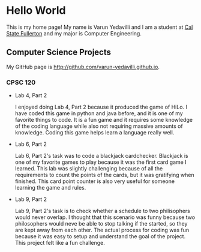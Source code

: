 # Hello World

This is my home page! My name is Varun Yedavilli and I am a student at [Cal State Fullerton](http://www.fullerton.edu/) and my major is Computer Engineering.

## Computer Science Projects

My GitHub page is http://github.com/varun-yedavilli.github.io.

### CPSC 120

* Lab 4, Part 2

    I enjoyed doing Lab 4, Part 2 because it produced the game of HiLo. I have
    coded this game in python and java before, and it is one of my favorite
    things to code. It is a fun game and it requires some knowledge of the
    coding language while also not requiring massive amounts of knowledge.
    Coding this game helps learn a language really well.

* Lab 6, Part 2

    Lab 6, Part 2's task was to code a blackjack cardchecker. Blackjack is one
    of my favorite games to play because it was the first card game I learned.
    This lab was slightly challenging because of all the requirements to count
    the points of the cards, but it was gratifying when finished. This card
    point counter is also very useful for someone learning the game and rules.

* Lab 9, Part 2

    Lab 9, Part 2's task is to check whether a schedule to two philisophers
    would never overlap. I thought that this scenario was funny because two
    philosophers would neve be able to stop talking if the started, so they are
    kept away from each other. The actual process for coding was fun because it
    was easy to setup and understand the goal of the project. This project felt
    like a fun challenge.


